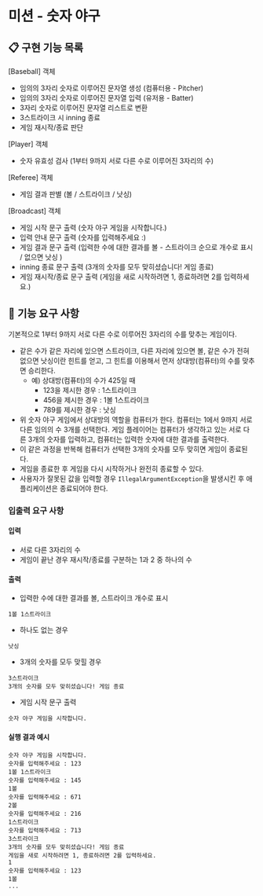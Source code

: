 # 미션 - 숫자 야구

## 📋 구현 기능 목록

[Baseball] 객체
- 임의의 3자리 숫자로 이루어진 문자열 생성 (컴퓨터용 - Pitcher)
- 임의의 3자리 숫자로 이루어진 문자열 입력 (유저용 - Batter)
- 3자리 숫자로 이루어진 문자열 리스트로 변환
- 3스트라이크 시 inning 종료
- 게임 재시작/종료 판단

[Player] 객체
- 숫자 유효성 검사 (1부터 9까지 서로 다른 수로 이루어진 3자리의 수)

[Referee] 객체
- 게임 결과 판별 (볼 / 스트라이크 / 낫싱)

[Broadcast] 객체
- 게임 시작 문구 출력 (숫자 야구 게임을 시작합니다.)
- 입력 안내 문구 출력 (숫자를 입력해주세요 :)
- 게임 결과 문구 출력 (입력한 수에 대한 결과를 볼 - 스트라이크 순으로 개수로 표시 / 없으면 낫싱 )
- inning 종료 문구 출력 (3개의 숫자를 모두 맞히셨습니다! 게임 종료)
- 게임 재시작/종료 문구 출력 (게임을 새로 시작하려면 1, 종료하려면 2를 입력하세요.)

## 🚀 기능 요구 사항

기본적으로 1부터 9까지 서로 다른 수로 이루어진 3자리의 수를 맞추는 게임이다.

- 같은 수가 같은 자리에 있으면 스트라이크, 다른 자리에 있으면 볼, 같은 수가 전혀 없으면 낫싱이란 힌트를 얻고, 그 힌트를 이용해서 먼저 상대방(컴퓨터)의 수를 맞추면 승리한다.
    - 예) 상대방(컴퓨터)의 수가 425일 때
        - 123을 제시한 경우 : 1스트라이크
        - 456을 제시한 경우 : 1볼 1스트라이크
        - 789를 제시한 경우 : 낫싱
- 위 숫자 야구 게임에서 상대방의 역할을 컴퓨터가 한다. 컴퓨터는 1에서 9까지 서로 다른 임의의 수 3개를 선택한다. 게임 플레이어는 컴퓨터가 생각하고 있는 서로 다른 3개의 숫자를 입력하고, 컴퓨터는 입력한
  숫자에 대한 결과를 출력한다.
- 이 같은 과정을 반복해 컴퓨터가 선택한 3개의 숫자를 모두 맞히면 게임이 종료된다.
- 게임을 종료한 후 게임을 다시 시작하거나 완전히 종료할 수 있다.
- 사용자가 잘못된 값을 입력할 경우 `IllegalArgumentException`을 발생시킨 후 애플리케이션은 종료되어야 한다.

### 입출력 요구 사항

#### 입력

- 서로 다른 3자리의 수
- 게임이 끝난 경우 재시작/종료를 구분하는 1과 2 중 하나의 수

#### 출력

- 입력한 수에 대한 결과를 볼, 스트라이크 개수로 표시

```
1볼 1스트라이크
```

- 하나도 없는 경우

```
낫싱
```

- 3개의 숫자를 모두 맞힐 경우

```
3스트라이크
3개의 숫자를 모두 맞히셨습니다! 게임 종료
```

- 게임 시작 문구 출력

```
숫자 야구 게임을 시작합니다.
``` 

#### 실행 결과 예시

```
숫자 야구 게임을 시작합니다.
숫자를 입력해주세요 : 123
1볼 1스트라이크
숫자를 입력해주세요 : 145
1볼
숫자를 입력해주세요 : 671
2볼
숫자를 입력해주세요 : 216
1스트라이크
숫자를 입력해주세요 : 713
3스트라이크
3개의 숫자를 모두 맞히셨습니다! 게임 종료
게임을 새로 시작하려면 1, 종료하려면 2를 입력하세요.
1
숫자를 입력해주세요 : 123
1볼
...
```

